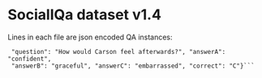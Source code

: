 # SocialIQa dataset v1.4
Lines in each file are json encoded QA instances:
```{"context": "Carson leaned back against the wall but slipped and fell on a slick spot.", 
 "question": "How would Carson feel afterwards?", "answerA": "confident", 
 "answerB": "graceful", "answerC": "embarrassed", "correct": "C"}```

